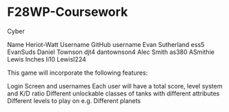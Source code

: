 # F28WP-Coursework

Cyber

Name                              Heriot-Watt Username          GitHub username
Evan Sutherland                   ess5                          EvanSuds
Daniel Townson                    djt4                          dantownson4
Alec Smith                        as380                         ASmithie
Lewis Inches                      li10                          LewisI224

This game will incorporate the following features:

Login Screen and usernames
Each user will have a total score, level system and K/D ratio
Different unlockable classes of tanks with different attributes
Different levels to play on e.g. Different planets
